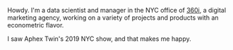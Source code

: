 Howdy. I'm a data scientist and manager in the NYC office of [360i](https://360i.com/capabilities/analytics/), a digital marketing agency, working
on a variety of projects and products with an econometric flavor.

I saw Aphex Twin's 2019 NYC show, and that makes me happy.
